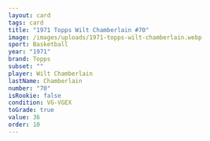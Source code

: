 ```yaml
---
layout: card
tags: card
title: "1971 Topps Wilt Chamberlain #70"
image: /images/uploads/1971-topps-wilt-chamberlain.webp
sport: Basketball
year: "1971"
brand: Topps
subset: ""
player: Wilt Chamberlain
lastName: Chamberlain
number: "70"
isRookie: false
condition: VG-VGEX
toGrade: true
value: 36
order: 10
---
```

